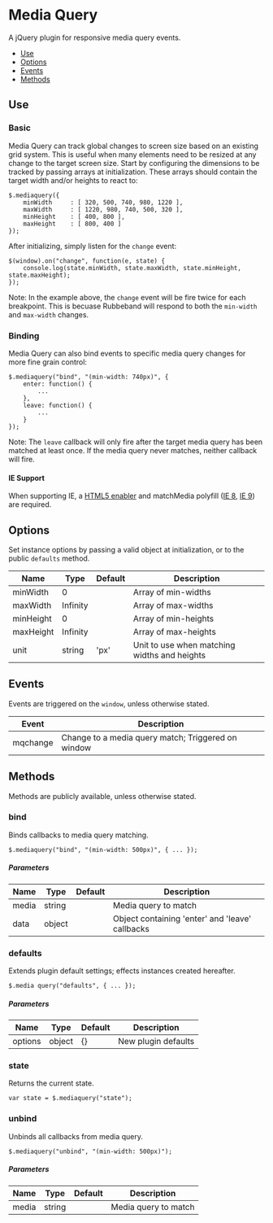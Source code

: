 # Media Query

A jQuery plugin for responsive media query events.

* [Use](#use)
* [Options](#options)
* [Events](#events)
* [Methods](#methods)


## Use 

### Basic

Media Query can track global changes to screen size based on an existing grid system. This is useful when many elements need to be resized at any change to the target screen size. Start by configuring the dimensions to be tracked by passing arrays at initialization. These arrays should contain the target width and/or heights to react to:

```
$.mediaquery({
	minWidth     : [ 320, 500, 740, 980, 1220 ],
	maxWidth     : [ 1220, 980, 740, 500, 320 ],
	minHeight    : [ 400, 800 ],
	maxHeight    : [ 800, 400 ]
});
```

After initializing, simply listen for the `change` event:

```
$(window).on("change", function(e, state) {
	console.log(state.minWidth, state.maxWidth, state.minHeight, state.maxHeight);
});
```

Note: In the example above, the `change` event will be fire twice for each breakpoint. This is becuase Rubbeband will respond to both the `min-width` and `max-width` changes.

### Binding

Media Query can also bind events to specific media query changes for more fine grain control:

```
$.mediaquery("bind", "(min-width: 740px)", {
	enter: function() {
		...
	},
	leave: function() {
		...
	}
});
```

Note: The `leave` callback will only fire after the target media query has been matched at least once. If the media query never matches, neither callback will fire.

#### IE Support

When supporting IE, a [HTML5 enabler](https://gist.github.com/benplum/8045366) and matchMedia polyfill ([IE 8](https://gist.github.com/benplum/8045336), [IE 9](https://gist.github.com/benplum/8045327)) are required.

## Options

Set instance options by passing a valid object at initialization, or to the public `defaults` method.

| Name | Type | Default | Description |
| --- | --- | --- | --- |
| minWidth |  0  |  | Array of min-widths |
| maxWidth |  Infinity  |  | Array of max-widths |
| minHeight |  0  |  | Array of min-heights |
| maxHeight |  Infinity  |  | Array of max-heights |
| unit | string | 'px' | Unit to use when matching widths and heights |

## Events

Events are triggered on the `window`, unless otherwise stated.

| Event | Description |
| --- | --- |
| mqchange | Change to a media query match; Triggered on window |

## Methods

Methods are publicly available, unless otherwise stated.

### bind

Binds callbacks to media query matching.

```
$.mediaquery("bind", "(min-width: 500px)", { ... });
```

##### Parameters

| Name | Type | Default | Description |
| --- | --- | --- | --- |
| media | string |  | Media query to match |
| data | object |  | Object containing 'enter' and 'leave' callbacks |

### defaults

Extends plugin default settings; effects instances created hereafter.

```
$.media query("defaults", { ... });
```

##### Parameters

| Name | Type | Default | Description |
| --- | --- | --- | --- |
| options | object | {} | New plugin defaults |

### state

Returns the current state.

```
var state = $.mediaquery("state");
```

### unbind

Unbinds all callbacks from media query.

```
$.mediaquery("unbind", "(min-width: 500px)");
```

##### Parameters

| Name | Type | Default | Description |
| --- | --- | --- | --- |
| media | string |  | Media query to match |

